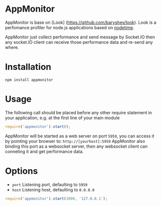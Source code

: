 # AppMonitor
AppMonitor is base on [Look] (https://github.com/baryshev/look).
Look is a perfomance profiler for node.js applications based on [nodetime](https://github.com/nodetime/nodetime).

AppMonitor just collect performance and send message by Socket.IO then any socket.IO client can receive those performance data and re-send any where.

# Installation

	npm install appmonitor

# Usage

The following call should be placed before any other require statement in your application, e.g. at the first line of your main module

```js
require('appmonitor').start();
```

AppMonitor will be started as a web server on port `5959`, you can access it by pointing your browser to: `http://[yourhost]:5959`
AppMonitor also binding this port as a websocket server, then any websocket client can conneting it and get performance data.

# Options

  - `port` Listening port, defaulting to `5959`
  - `host` Listening host, defaulting to `0.0.0.0`

```js
require('appmonitor').start(3000, '127.0.0.1');
```